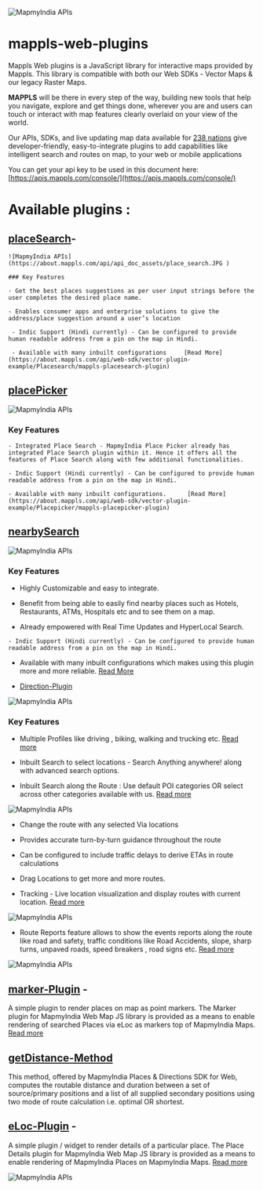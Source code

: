 ![MapmyIndia APIs](https://about.mappls.com/images/mappls-b-logo.svg)

# mappls-web-plugins
Mappls Web plugins is a JavaScript library for interactive maps provided by Mappls. This library is compatible with both our Web SDKs - Vector Maps &amp; our legacy Raster Maps.


**MAPPLS** will be there in every step of the way, building new tools that help you navigate, explore and get things done, wherever you are and users can touch or interact with map features clearly overlaid on your view of the world.

Our APIs, SDKs, and live updating map data available for [238 nations](https://github.com/MapmyIndia/mapmyindia-rest-api/blob/master/docs/countryISO.md) give developer-friendly, easy-to-integrate plugins to add capabilities like intelligent
search and routes on map, to your web or mobile applications



You can get your api key to be used in this document here: [https://apis.mappls.com/console/](https://apis.mappls.com/console/)

# Available plugins :

## **[placeSearch]()**- 


    ![MapmyIndia APIs](https://about.mappls.com/api/api_doc_assets/place_search.JPG )

    ### Key Features

    - Get the best places suggestions as per user input strings before the user completes the desired place name.

    - Enables consumer apps and enterprise solutions to give the address/place suggestion around a user’s location

     - Indic Support (Hindi currently) - Can be configured to provide human readable address from a pin on the map in Hindi.

     - Available with many inbuilt configurations     [Read More](https://about.mappls.com/api/web-sdk/vector-plugin-example/Placesearch/mappls-placesearch-plugin)


## **[placePicker]()**

![MapmyIndia APIs](https://about.mappls.com/api/api_doc_assets/place_picker.JPG )

### Key Features
    - Integrated Place Search - MapmyIndia Place Picker already has integrated Place Search plugin within it. Hence it offers all the features of Place Search along with few additional functionalities.

    - Indic Support (Hindi currently) - Can be configured to provide human readable address from a pin on the map in Hindi.

    - Available with many inbuilt configurations.      [Read More](https://about.mappls.com/api/web-sdk/vector-plugin-example/Placepicker/mappls-placepicker-plugin)

## **[nearbySearch]()**


![MapmyIndia APIs](https://about.mappls.com/api/api_doc_assets/nearby.JPG )


### Key Features
   -  Highly Customizable and easy to integrate.

   -  Benefit from being able to easily find nearby places such as Hotels, Restaurants, ATMs, Hospitals etc and to see them on a map.

   -  Already empowered with Real Time Updates and HyperLocal Search.

    - Indic Support (Hindi currently) - Can be configured to provide human readable address from a pin on the map in Hindi.

   -  Available with many inbuilt configurations which makes using this plugin more and more reliable. [Read More](https://about.mappls.com/api/web-sdk/vector-plugin-example/Nearbysearch/mappls-nearbysearch-plugin)

- [Direction-Plugin]()

![MapmyIndia APIs](https://about.mappls.com/api/api_doc_assets/Direction.JPG)


### Key Features

  -   Multiple Profiles like driving , biking, walking and trucking etc. [Read more]((https://about.mappls.com/api/web-sdk/vector-plugin-example/Direction/mappls-direction-plugin))

  -   Inbuilt Search to select locations - Search Anything anywhere! along with advanced search options.

   -  Inbuilt Search along the Route : Use default POI categories OR select across other categories available with us. [Read more](https://about.mappls.com/api/web-sdk/vector-plugin-example/Direction/mappls-poi-alongtheroute-direction-plugin)

![MapmyIndia APIs](https://about.mappls.com/api/api_doc_assets/Direction_poi%20along_route.JPG)

  -   Change the route with  any selected Via locations

  -   Provides accurate turn-by-turn guidance throughout the route

   -   Can be configured to include traffic delays to derive ETAs in route calculations

   -  Drag Locations to get more and more routes.

   - Tracking - Live location visualization and display routes with current location. [Read more](https://about.mappls.com/api/api_doc_assets/Direction_poi%20along_route.JPG)

![MapmyIndia APIs](https://about.mappls.com/api/api_doc_assets/Direction_tracking.JPG)

   -  Route Reports  feature allows to show the events reports along the route like road and safety, traffic conditions like  Road Accidents, slope, sharp turns, unpaved roads, speed breakers , road signs etc. [Read more](https://about.mappls.com/api/web-sdk/vector-plugin-example/Direction/mappls-event-alongtheroute-direction-plugin)


![MapmyIndia APIs](https://about.mappls.com/api/api_doc_assets/Direction_events%20along%20route.JPG)   

## **[marker-Plugin]()** - 
 A simple plugin to render places on map as point markers. The Marker plugin for MapmyIndia Web Map JS library is provided as a means to enable rendering of searched Places via eLoc as markers top of MapmyIndia Maps. [Read more](https://about.mappls.com/api/web-sdk/vector-plugin-example/Marker/mappls-marker-plugin)

## **[getDistance-Method]()**
This method, offered by MapmyIndia Places & Directions SDK for Web, computes the routable distance and duration between a set of source/primary positions and a list of all supplied secondary positions using two mode of route calculation i.e. optimal OR shortest.

## **[eLoc-Plugin]()** - 
A simple plugin / widget to render details of a particular place. The Place Details plugin for MapmyIndia Web Map JS library is provided as a means to enable rendering of MapmyIndia Places on MapmyIndia Maps. [Read more](https://about.mappls.com/api/web-sdk/vector-plugin-example/Placedetails/mappls-placedetails-plugin)

![MapmyIndia APIs](https://about.mappls.com/api/api_doc_assets/place_detail.JPG)

